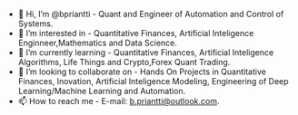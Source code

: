 - 👋 Hi, I’m @bpriantti - Quant and Engineer of Automation and Control of Systems.
- 👀 I’m interested in - Quantitative Finances, Artificial Inteligence Enginneer,Mathematics and Data Science.
- 🌱 I’m currently learning - Quantitative Finances, Artificial Inteligence Algorithms, Life Things and Crypto,Forex Quant Trading. 
- 💞️ I’m looking to collaborate on - Hands On Projects in Quantitative Finances, Inovation, Artificial Inteligence Modeling, Engineering of Deep Learning/Machine Learning and Automation.
- 📫 How to reach me - E-mail: b.priantti@outlook.com.

<!---
bpriantti/bpriantti is a ✨ special ✨ repository because its `README.md` (this file) appears on your GitHub profile.
You can click the Preview link to take a look at your changes.
--->


